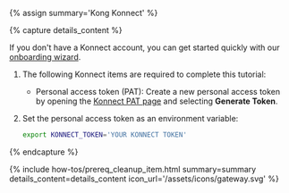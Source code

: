 {% assign summary='Kong Konnect' %}

{% capture details_content %}

If you don't have a Konnect account, you can get started quickly with our [onboarding wizard](https://konghq.com/products/kong-konnect/register?utm_medium=referral&utm_source=docs).

1. The following Konnect items are required to complete this tutorial:
    * Personal access token (PAT): Create a new personal access token by opening the [Konnect PAT page](https://cloud.konghq.com/global/account/tokens) and selecting **Generate Token**.

2. Set the personal access token as an environment variable:

   ```sh
   export KONNECT_TOKEN='YOUR KONNECT TOKEN'
   ```
{% endcapture %}


{% include how-tos/prereq_cleanup_item.html summary=summary details_content=details_content icon_url='/assets/icons/gateway.svg' %}